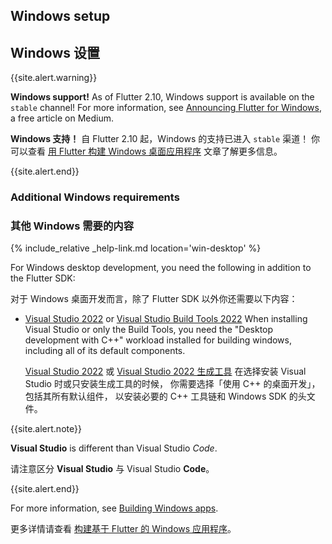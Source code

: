 ## Windows setup

## Windows 设置

{{site.alert.warning}}

  **Windows support!**
  As of Flutter 2.10, Windows support is available
  on the `stable` channel! For more information, see
  [Announcing Flutter for Windows][], a free article
  on Medium.

  **Windows 支持！**
  自 Flutter 2.10 起，Windows 的支持已进入 `stable` 渠道！
  你可以查看
  [用 Flutter 构建 Windows 桌面应用程序][Announcing Flutter for Windows]
  文章了解更多信息。

{{site.alert.end}}

[Announcing Flutter for Windows]: {{site.flutter-medium}}/announcing-flutter-for-windows-6979d0d01fed

### Additional Windows requirements

### 其他 Windows 需要的内容

{% include_relative _help-link.md location='win-desktop' %}

For Windows desktop development,
you need the following in addition to the Flutter SDK:

对于 Windows 桌面开发而言，除了 Flutter SDK 以外你还需要以下内容：

* [Visual Studio 2022][] or [Visual Studio Build Tools 2022][]
  When installing Visual Studio or only the Build Tools,
  you need the "Desktop development with C++" workload installed
  for building windows, including all of its default components. 

  [Visual Studio 2022][] 或 [Visual Studio 2022 生成工具][Visual Studio Build Tools 2022]
  在选择安装 Visual Studio 时或只安装生成工具的时候，
  你需要选择「使用 C++ 的桌面开发」，包括其所有默认组件，
  以安装必要的 C++ 工具链和 Windows SDK 的头文件。

{{site.alert.note}}

  **Visual Studio** is different than Visual Studio _Code_.

  请注意区分 **Visual Studio** 与 Visual Studio **Code**。

{{site.alert.end}}

For more information, see [Building Windows apps][].

更多详情请查看
[构建基于 Flutter 的 Windows 应用程序][Building Windows apps]。

[Building Windows apps]: {{site.url}}/platform-integration/windows/building
[Visual Studio 2022]: https://visualstudio.microsoft.com/downloads/
[Visual Studio Build Tools 2022]: https://visualstudio.microsoft.com/downloads/#build-tools-for-visual-studio-2022
